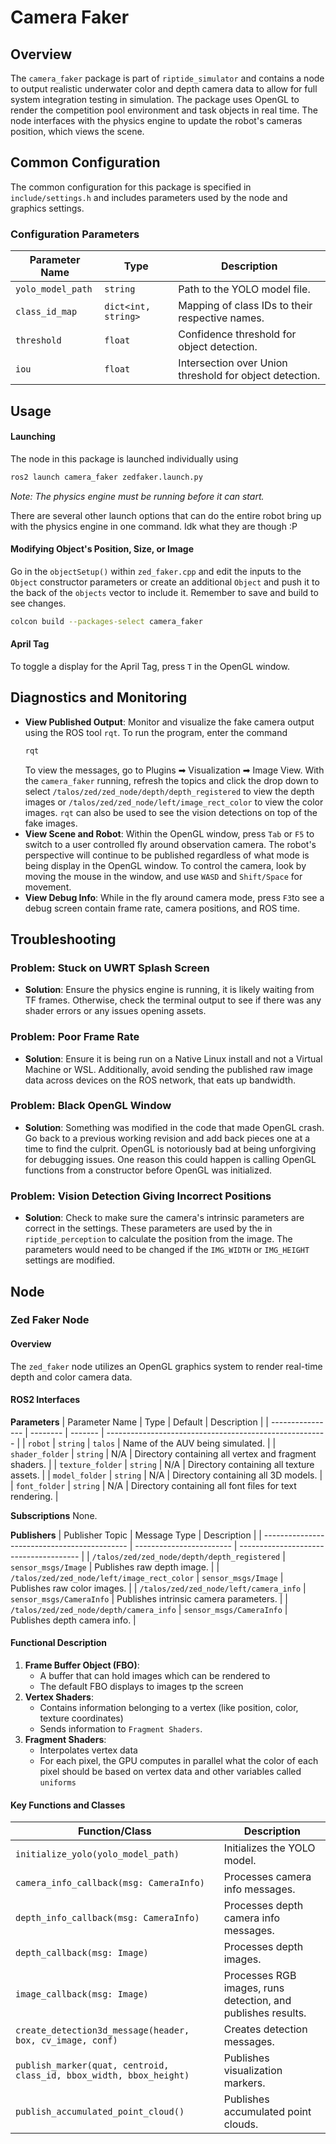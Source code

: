 # Camera Faker

## Overview
The `camera_faker` package is part of `riptide_simulator` and contains a node to output realistic underwater color and depth camera data to allow for full system integration testing in simulation. The package uses OpenGL to render the competition pool environment and task objects in real time. The node interfaces with the physics engine to update the robot's cameras position, which views the scene.

## Common Configuration
The common configuration for this package is specified in `include/settings.h` and includes parameters used by the node and graphics settings.

### Configuration Parameters
| Parameter Name    | Type                | Description                                             |
| ----------------- | ------------------- | ------------------------------------------------------- |
| `yolo_model_path` | `string`            | Path to the YOLO model file.                            |
| `class_id_map`    | `dict<int, string>` | Mapping of class IDs to their respective names.         |
| `threshold`       | `float`             | Confidence threshold for object detection.              |
| `iou`             | `float`             | Intersection over Union threshold for object detection. |

## Usage
#### Launching
The node in this package is launched individually using
```bash
ros2 launch camera_faker zedfaker.launch.py
```
*Note: The physics engine must be running before it can start.*

There are several other launch options that can do the entire robot bring up with the physics engine in one command. Idk what they are though :P
#### Modifying Object's Position, Size, or Image
Go in the `objectSetup()` within `zed_faker.cpp` and edit the inputs to the `Object` constructor parameters or create an additional `Object` and push it to the back of the `objects` vector to include it. Remember to save and build to see changes.
```bash
colcon build --packages-select camera_faker
```
#### April Tag
To toggle a display for the April Tag, press `T` in the OpenGL window.

## Diagnostics and Monitoring

- **View Published Output**: Monitor and visualize the fake camera output using the ROS tool  `rqt`. To run the program, enter the command
	```bash
	rqt
	```
	To view the messages, go to Plugins ➡ Visualization ➡ Image View. With the `camera_faker` running, refresh the topics and click the drop down to select `/talos/zed/zed_node/depth/depth_registered` to view the depth images or `/talos/zed/zed_node/left/image_rect_color` to view the color images. `rqt` can also be used to see the vision detections on top of the fake images.
- **View Scene and Robot**: Within the OpenGL window, press `Tab` or `F5` to switch to a user controlled fly around observation camera. The robot's perspective will continue to be published regardless of what mode is being display in the OpenGL window. To control the camera, look by moving the mouse in the window,  and use `WASD` and `Shift/Space` for movement. 
- **View Debug Info**: While in  the fly around camera mode, press `F3`to see a debug screen contain frame rate, camera positions, and ROS time.

## Troubleshooting
### Problem: Stuck on UWRT Splash Screen
- **Solution**: Ensure the physics engine is running, it is likely waiting from TF frames. Otherwise, check the terminal output to see if there was any shader errors or any issues opening assets.

### Problem: Poor Frame Rate
- **Solution**: Ensure it is being run on a Native Linux install and not a Virtual Machine or WSL. Additionally, avoid sending the published raw image data across devices on the ROS network, that eats up bandwidth. 

### Problem: Black OpenGL Window
- **Solution**: Something was modified in the code that made OpenGL crash. Go back to a previous working revision and add back pieces one at a time to find the culprit. OpenGL is notoriously bad at being unforgiving for debugging issues. One reason this could happen is calling OpenGL functions from a constructor before OpenGL was initialized.

### Problem: Vision Detection Giving Incorrect Positions
- **Solution**: Check to make sure the camera's intrinsic parameters are correct in the settings. These parameters are used by the in `riptide_perception` to calculate the position from the image. The parameters would need to be changed if the `IMG_WIDTH` or `IMG_HEIGHT` settings are modified.

## Node

### Zed Faker Node

#### Overview
The `zed_faker` node utilizes an OpenGL graphics system to render real-time depth and color camera data. 

#### ROS2 Interfaces

**Parameters**
| Parameter Name   | Type     | Default | Description                                             |
| ---------------- | -------- | ------- | ------------------------------------------------------- |
| `robot`          | `string` | `talos` | Name of the AUV being simulated.                        |
| `shader_folder`  | `string` | N/A     | Directory containing all vertex and fragment shaders.   |
| `texture_folder` | `string` | N/A     | Directory containing all texture assets.                |
| `model_folder`   | `string` | N/A     | Directory containing all 3D models.                     |
| `font_folder`    | `string` | N/A     | Directory containing all font files for text rendering. |

**Subscriptions**
None.

**Publishers**
| Publisher Topic                              | Message Type             | Description                            |
| -------------------------------------------- | ------------------------ | -------------------------------------- |
| `/talos/zed/zed_node/depth/depth_registered` | `sensor_msgs/Image`      | Publishes raw depth image.             |
| `/talos/zed/zed_node/left/image_rect_color`  | `sensor_msgs/Image`      | Publishes raw color images.            |
| `/talos/zed/zed_node/left/camera_info`       | `sensor_msgs/CameraInfo` | Publishes intrinsic camera parameters. |
| `/talos/zed/zed_node/depth/camera_info`      | `sensor_msgs/CameraInfo` | Publishes depth camera info.           |

#### Functional Description

  1. **Frame Buffer Object (FBO)**:
	   - A buffer that can hold images which can be rendered to
	   - The default FBO displays to images tp the screen
3. **Vertex Shaders**:
   - Contains information belonging to a vertex (like position, color, texture coordinates)
   - Sends information to `Fragment Shaders`.
3. **Fragment Shaders**:
   - Interpolates vertex data
   - For each pixel, the GPU computes in parallel what the color of each pixel should be based on vertex data and other variables called `uniforms`
   
  
  

#### Key Functions and Classes
| Function/Class                                                      | Description                                                  |
| ------------------------------------------------------------------- | ------------------------------------------------------------ |
| `initialize_yolo(yolo_model_path)`                                  | Initializes the YOLO model.                                  |
| `camera_info_callback(msg: CameraInfo)`                             | Processes camera info messages.                              |
| `depth_info_callback(msg: CameraInfo)`                              | Processes depth camera info messages.                        |
| `depth_callback(msg: Image)`                                        | Processes depth images.                                      |
| `image_callback(msg: Image)`                                        | Processes RGB images, runs detection, and publishes results. |
| `create_detection3d_message(header, box, cv_image, conf)`           | Creates detection messages.                                  |
| `publish_marker(quat, centroid, class_id, bbox_width, bbox_height)` | Publishes visualization markers.                             |
| `publish_accumulated_point_cloud()`                                 | Publishes accumulated point clouds.                          |

